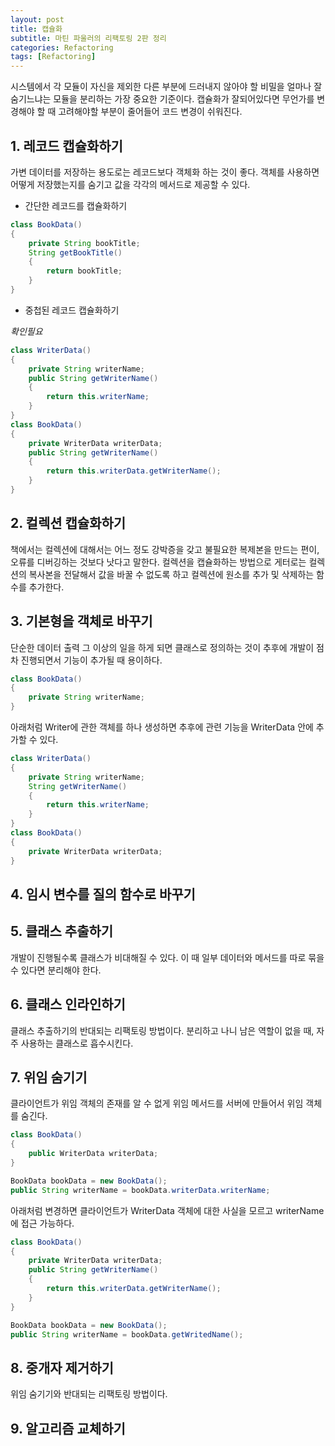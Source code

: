 ```yaml
---
layout: post
title: 캡슐화
subtitle: 마틴 파울러의 리팩토링 2판 정리
categories: Refactoring
tags: [Refactoring]
---
```


시스템에서 각 모듈이 자신을 제외한 다른 부분에 드러내지 않아야 할 비밀을 얼마나 잘 숨기느냐는 모듈을 분리하는 가장 중요한 기준이다. 캡슐화가 잘되어있다면 무언가를 변경해야 할 때 고려해야할 부분이 줄어들어 코드 변경이 쉬워진다.

## 1. 레코드 캡슐화하기  
가변 데이터를 저장하는 용도로는 레코드보다 객체화 하는 것이 좋다. 객체를 사용하면 어떻게 저장했는지를 숨기고 값을 각각의 메서드로 제공할 수 있다.
* 간단한 레코드를 캡슐화하기

```java
class BookData()
{
    private String bookTitle;
    String getBookTitle()
    {
        return bookTitle;
    }
}
```  

* 중첩된 레코드 캡슐화하기

_확인필요_
```java
class WriterData()
{
    private String writerName;
    public String getWriterName()
    {
        return this.writerName;
    }
}
class BookData()
{
    private WriterData writerData;
    public String getWriterName()
    {
        return this.writerData.getWriterName();
    }
}
```  

## 2. 컬렉션 캡슐화하기

책에서는 컬렉션에 대해서는 어느 정도 강박증을 갖고 불필요한 복제본을 만드는 편이, 오류를 디버깅하는 것보다 낫다고 말한다. 컬렉션을 캡슐화하는 방법으로 게터로는 컬렉션의 복사본을 전달해서 값을 바꿀 수 없도록 하고 컬렉션에 원소를 추가 및 삭제하는 함수를 추가한다. 

## 3. 기본형을 객체로 바꾸기

단순한 데이터 출력 그 이상의 일을 하게 되면 클래스로 정의하는 것이 추후에 개발이 점차 진행되면서 기능이 추가될 때 용이하다.
```java
class BookData()
{
    private String writerName;
}
```  
아래처럼 Writer에 관한 객체를 하나 생성하면 추후에 관련 기능을 WriterData 안에 추가할 수 있다.
```java
class WriterData()
{
    private String writerName;
    String getWriterName()
    {
        return this.writerName;
    }
}
class BookData()
{
    private WriterData writerData;
}
```  
## 4. 임시 변수를 질의 함수로 바꾸기  

## 5. 클래스 추출하기  
개발이 진행될수록 클래스가 비대해질 수 있다. 이 때 일부 데이터와 메서드를 따로 묶을 수 있다면 분리해야 한다.
## 6. 클래스 인라인하기  
클래스 추출하기의 반대되는 리팩토링 방법이다. 분리하고 나니 남은 역할이 없을 때, 자주 사용하는 클래스로 흡수시킨다.
## 7. 위임 숨기기  
클라이언트가 위임 객체의 존재를 알 수 없게 위임 메서드를 서버에 만들어서 위임 객체를 숨긴다.

```java
class BookData()
{
    public WriterData writerData;
}

BookData bookData = new BookData();
public String writerName = bookData.writerData.writerName;
```  
아래처럼 변경하면 클라이언트가 WriterData 객체에 대한 사실을 모르고 writerName 에 접근 가능하다.

```java
class BookData()
{
    private WriterData writerData;
    public String getWriterName()
    {
        return this.writerData.getWriterName();
    }
}

BookData bookData = new BookData();
public String writerName = bookData.getWritedName();
```  


## 8. 중개자 제거하기  

위임 숨기기와 반대되는 리팩토링 방법이다. 
## 9. 알고리즘 교체하기  
